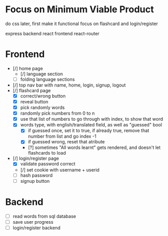 # Focus on Minimum Viable Product
do css later, first make it functional
focus on flashcard
and login/register

express backend
react frontend
react-router

# Frontend
- [/] home page
    - [/] language section
    - [ ] folding language sections
- [/] top nav bar with name, home, login, signup, logout
- [/] flashcard page
    - [x] correct/wrong button
    - [x] reveal button
    - [x] pick randomly words
    - [x] randomly pick numbers from 0 to n
    - [x] use that list of numbers to go through with index, to show that word
    - [x] words type, with english/translated field, as well as "guessed" bool
        - [x] if guessed once, set it to true, if already true, remove that number from list and go index -1
        - [x] if guessed wrong, reset that atribute
        - [?] sometimes "All words learnt" gets rendered, and doesn't let flashcards to load
- [/] login/register page
    - [x] validate password correct
    - [/] set cookie with username + userid
    - [ ] hash password
    - [ ] signup button

# Backend
- [ ] read words from sql database
- [ ] save user progress
- [ ] login/register backend
